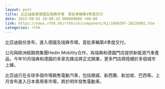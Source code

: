```yaml
---
layout: post
title: 比亞迪進軍德國及瑞典市場　首批車輛第4季度交付
date: 2022-08-01 20:00:43.000000000 +08:00
link: https://news.rthk.hk/rthk/ch/component/k2/1660397-20220801.htm
categories: rthk
---
```


比亞迪股份宣布，進入德國及瑞典市場，首批車輛第4季度交付。

公司與歐洲經銷商集團Hedin Mobility合作，為瑞典和德國門店提供新能源汽車產品。今年10月瑞典和德國的多家先鋒店將正式開業，更多門店將陸續於多個城市上線。

比亞迪已在全球多個市場銷售電動汽車，包括挪威、新西蘭、新加坡、巴西等。上月宣布進入日本乘用車市場，將於明年發售電動車。
